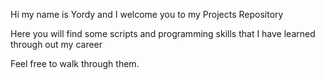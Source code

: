 Hi my name is Yordy and I welcome you to my Projects Repository

Here you will find some scripts and programming skills that I have learned through out my career

Feel free to walk through them.
